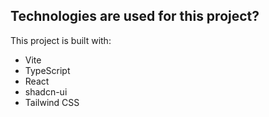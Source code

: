 
## Technologies are used for this project?

This project is built with:

- Vite
- TypeScript
- React
- shadcn-ui
- Tailwind CSS


